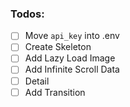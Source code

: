 ### Todos:

- [ ] Move `api_key` into .env
- [ ] Create Skeleton
- [ ] Add Lazy Load Image
- [ ] Add Infinite Scroll Data
- [ ] Detail
- [ ] Add Transition
